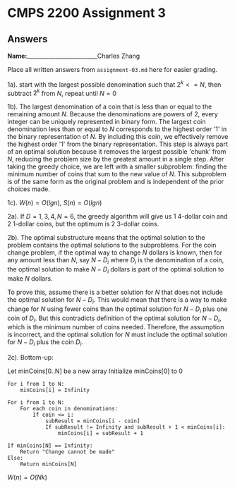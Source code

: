# CMPS 2200 Assignment 3
## Answers

**Name:**_________________________Charles Zhang


Place all written answers from `assignment-03.md` here for easier grading.


  1a).    start with the largest possible denomination such that $2^k <= N$, then subtract $2^k$ from $N$, repeat until $N=0$
    
  1b).    The largest denomination of a coin that is less than or equal to the remaining amount $N$. Because the denominations are powers of 2, every integer can be uniquely represented in binary form. The largest coin denomination less than or equal to 
 $N$ corresponds to the highest order '1' in the binary representation of $N$. By including this coin, we effectively remove the highest order '1' from the binary representation. This step is always part of an optimal solution because it removes the largest possible 'chunk' from $N$, reducing the problem size by the greatest amount in a single step. After taking the greedy choice, we are left with a smaller subproblem: finding the minimum number of coins that sum to the new value of $N$. This subproblem is of the same form as the original problem and is independent of the prior choices made.

  1c).    $W(n)=O(lg n)$, $S(n) = O(lg n)$


2a). If $D ={1,3,4}, N=6$, the greedy algorithm will give us 1 4-dollar coin and 2 1-dollar coins, but the optimum is 2 3-dollar coins.


2b). The optimal substructure means that the optimal solution to the problem contains the optimal solutions to the subproblems. For the coin change problem, if the optimal way to change $N$ dollars is known, then for any amount less than $N$, say $N - D_i$ where $D_i$ is the denomination of a coin, the optimal solution to make $N - D_i$ dollars is part of the optimal solution to make $N$ dollars.

To prove this, assume there is a better solution for $N$ that does not include the optimal solution for $N - D_i$. This would mean that there is a way to make change for $N$ using fewer coins than the optimal solution for $N - D_i$ plus one coin of $D_i$. But this contradicts definition of the optimal solution for $N-D_i$, which is the minimum number of coins needed. Therefore, the assumption is incorrect, and the optimal solution for $N$ must include the optimal solution for 
$N-D_i$ plus the coin $D_i$.


2c). Bottom-up:

Let minCoins[0..N] be a new array
    Initialize minCoins[0] to 0 
    

    For i from 1 to N:
        minCoins[i] = Infinity
    
    For i from 1 to N:
        For each coin in denominations:
            If coin <= i:
                subResult = minCoins[i - coin]
                If subResult != Infinity and subResult + 1 < minCoins[i]:
                    minCoins[i] = subResult + 1
    
    If minCoins[N] == Infinity:
        Return "Change cannot be made"
    Else:
        Return minCoins[N]

$W(n) = O(Nk)%, %S(n) = O(Nk)$
